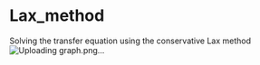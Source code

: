 # Lax_method
Solving the transfer equation using the conservative Lax method
![Uploading graph.png…]()
